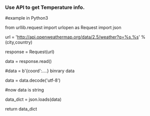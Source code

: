 ### Use API to get Temperature info.

#example in Python3

from urllib.request import urlopen as Request
import json

url = 'http://api.openweathermap.org/data/2.5/weather?q=%s,%s' % (city,country)

response = Request(url)


data = response.read()

#data = b'{coord':....} binrary data


 
data = data.decode('utf-8')

#now data is string


data_dict = json.loads(data)

return data_dict
